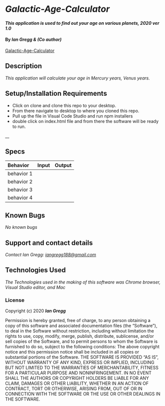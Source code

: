 # _Galactic-Age-Calculator_

#### _This application is used to find out your age on various planets, 2020 ver 1.0_

#### By _Ian Gregg & (Co author)_
[Galactic-Age-Calculator](https://github.com/oldgregg89/Super-Galactic-Age-Calculator)

## Description

_This application will calculate your age in Mercury years, Venus years._

## Setup/Installation Requirements


* Click on clone and clone this repo to your desktop.
* From there navigate to desktop to where you cloned this repo.
* Pull up the file in Visual Code Studio and run npm installers
* double click on index.html file and from there the software will be ready to run.

__

## Specs

| Behavior    | Input | Output |
| :---------- | ----- | -----: |
| behavior 1 |  |  |
| behavior 2 |  |  |
| behavior 3 |  |  |
| behavior 4 |  |  |


## Known Bugs

_No known bugs_

## Support and contact details

_Contact Ian Gregg: <iangregg188@gmail.com>_

## Technologies Used

_The Technologies used in the making of this software was Chrome browser, Visual Studio editor, and Mac_

### License

Copyright (c) 2020 **_Ian Gregg_**

Permission is hereby granted, free of charge, to any person obtaining a copy of this software and associated documentation files (the “Software”), to deal in the Software without restriction, including without limitation the rights to use, copy, modify, merge, publish, distribute, sublicense, and/or sell copies of the Software, and to permit persons to whom the Software is furnished to do so, subject to the following conditions:
The above copyright notice and this permission notice shall be included in all copies or substantial portions of the Software.
THE SOFTWARE IS PROVIDED “AS IS”, WITHOUT WARRANTY OF ANY KIND, EXPRESS OR IMPLIED, INCLUDING BUT NOT LIMITED TO THE WARRANTIES OF MERCHANTABILITY, FITNESS FOR A PARTICULAR PURPOSE AND NONINFRINGEMENT. IN NO EVENT SHALL THE AUTHORS OR COPYRIGHT HOLDERS BE LIABLE FOR ANY CLAIM, DAMAGES OR OTHER LIABILITY, WHETHER IN AN ACTION OF CONTRACT, TORT OR OTHERWISE, ARISING FROM, OUT OF OR IN CONNECTION WITH THE SOFTWARE OR THE USE OR OTHER DEALINGS IN THE SOFTWARE.
